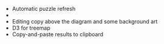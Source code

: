 - Automatic puzzle refresh
- 
- Editing copy above the diagram and some background art
- D3 for treemap 
- Copy-and-paste results to clipboard
